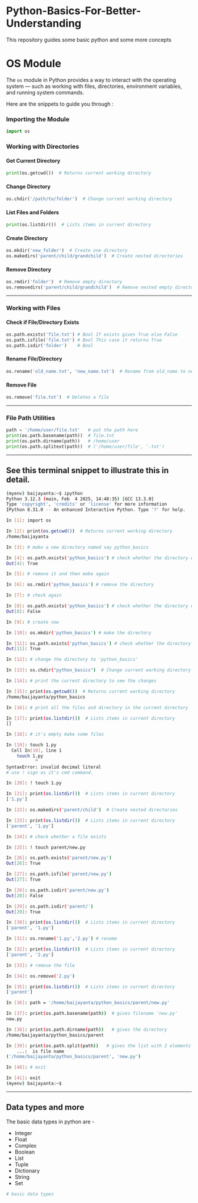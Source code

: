 # Python-Basics-For-Better-Understanding
This repository guides some basic python and some more concepts



# OS Module
The `os` module in Python provides a way to interact with the operating system — such as working with files, directories, environment variables, and running system commands.

Here are the snippets to guide you through : 


### Importing the Module

```python
import os
```

### Working with Directories

#### Get Current Directory

```python
print(os.getcwd())  # Returns current working directory
```

#### Change Directory

```python
os.chdir('/path/to/folder')  # Change current working directory
```

#### List Files and Folders

```python
print(os.listdir())  # Lists items in current directory
```

#### Create Directory

```python
os.mkdir('new_folder')  # Create one directory
os.makedirs('parent/child/grandchild')  # Create nested directories
```

#### Remove Directory

```python
os.rmdir('folder')  # Remove empty directory
os.removedirs('parent/child/grandchild')  # Remove nested empty directories
```

---

### Working with Files

#### Check if File/Directory Exists

```python
os.path.exists('file.txt') # Bool If exixts gives True else False
os.path.isfile('file.txt') # Bool This case it returns True
os.path.isdir('folder')    # Bool 
```

#### Rename File/Directory

```python
os.rename('old_name.txt', 'new_name.txt')  # Rename from old_name to new_name
```

#### Remove File

```python
os.remove('file.txt')  # Deletes a file
```

---

### File Path Utilities

```python
path = '/home/user/file.txt'   # put the path here
print(os.path.basename(path))  # file.txt
print(os.path.dirname(path))   # /home/user
print(os.path.splitext(path))  # ('/home/user/file', '.txt')
```

---

## See this terminal snippet to illustrate this in detail. 
```bash
(myenv) baijayanta:~$ ipython
Python 3.12.3 (main, Feb  4 2025, 14:48:35) [GCC 13.3.0]
Type 'copyright', 'credits' or 'license' for more information
IPython 8.31.0 -- An enhanced Interactive Python. Type '?' for help.

In [1]: import os

In [2]: print(os.getcwd())  # Returns current working directory
/home/baijayanta

In [3]: # make a new directory named say python_basics

In [4]: os.path.exists('python_basics') # check whether the directory exists
Out[4]: True

In [5]: # remove it and then make again

In [6]: os.rmdir('python_basics') # remove the directory

In [7]: # check again

In [8]: os.path.exists('python_basics') # check whether the directory exists
Out[8]: False

In [9]: # create now 

In [10]: os.mkdir('python_basics') # make the directory

In [11]: os.path.exists('python_basics') # check whether the directory exists
Out[11]: True

In [12]: # change the directory to 'python_basics'

In [13]: os.chdir("python_basics")  # Change current working directory

In [14]: # print the current directory to see the changes

In [15]: print(os.getcwd())  # Returns current working directory
/home/baijayanta/python_basics

In [16]: # print all the files and directory in the current directory

In [17]: print(os.listdir())  # Lists items in current directory
[]

In [18]: # it's empty make some files

In [19]: touch 1.py
  Cell In[19], line 1
    touch 1.py
           ^
SyntaxError: invalid decimal literal
# use ! sign as it's cmd command.

In [20]: ! touch 1.py

In [21]: print(os.listdir())  # Lists items in current directory
['1.py']

In [22]: os.makedirs('parent/child')  # Create nested directories

In [23]: print(os.listdir())  # Lists items in current directory
['parent', '1.py']

In [24]: # check whether a file exists

In [25]: ! touch parent/new.py

In [26]: os.path.exists('parent/new.py')
Out[26]: True

In [27]: os.path.isfile('parent/new.py')
Out[27]: True

In [28]: os.path.isdir('parent/new.py')
Out[28]: False

In [29]: os.path.isdir('parent/')
Out[29]: True

In [30]: print(os.listdir())  # Lists items in current directory
['parent', '1.py']

In [31]: os.rename('1.py','2.py') # rename

In [32]: print(os.listdir())  # Lists items in current directory
['parent', '2.py']

In [33]: # remove the file

In [34]: os.remove('2.py')

In [35]: print(os.listdir())  # Lists items in current directory
['parent']

In [36]: path = '/home/baijayanta/python_basics/parent/new.py'

In [37]: print(os.path.basename(path))  # gives filename 'new.py'
new.py

In [38]: print(os.path.dirname(path))   # gives the directory
/home/baijayanta/python_basics/parent

In [39]: print(os.path.split(path))   # gives the list with 2 elements 1st one is path and 2nd
    ...:  is file name
('/home/baijayanta/python_basics/parent', 'new.py')

In [40]: # exit

In [41]: exit
(myenv) baijayanta:~$
```

---
## Data types and more
The basic data types in python are - 
- Integer
- Float
- Complex
- Boolean
- List
- Tuple
- Dictionary
- String
- Set
  

```python
# basic data types


```


